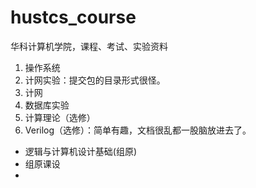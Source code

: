 # hustcs_course
华科计算机学院，课程、考试、实验资料

1. 操作系统
2. 计网实验：提交包的目录形式很怪。
3. 计网
4. 数据库实验
5. 计算理论（选修）
6. Verilog（选修）：简单有趣，文档很乱都一股脑放进去了。



- 逻辑与计算机设计基础(组原)
- 组原课设
- 
